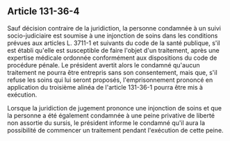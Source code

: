 Article 131-36-4
----
Sauf décision contraire de la juridiction, la personne condamnée à un suivi
socio-judiciaire est soumise à une injonction de soins dans les conditions
prévues aux articles L. 3711-1 et suivants du code de la santé publique, s'il
est établi qu'elle est susceptible de faire l'objet d'un traitement, après une
expertise médicale ordonnée conformément aux dispositions du code de procédure
pénale. Le président avertit alors le condamné qu'aucun traitement ne pourra
être entrepris sans son consentement, mais que, s'il refuse les soins qui lui
seront proposés, l'emprisonnement prononcé en application du troisième alinéa de
l'article 131-36-1 pourra être mis à exécution.

Lorsque la juridiction de jugement prononce une injonction de soins et que la
personne a été également condamnée à une peine privative de liberté non assortie
du sursis, le président informe le condamné qu'il aura la possibilité de
commencer un traitement pendant l'exécution de cette peine.
